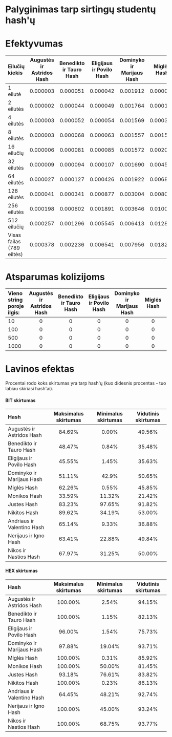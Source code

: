# Palyginimas tarp sirtingų studentų hash'ų

# Efektyvumas

| Eilučių kiekis            | Augustės ir Astridos Hash | Benedikto ir Tauro Hash | Eligijaus ir Povilo Hash | Dominyko ir Marijaus Hash | Miglės Hash | Monikos Hash | Justes Hash | Nikitos Hash | Andriaus ir Valentino Hash | Nerijaus ir Igno Hash | Nikos ir Nastios Hash |
| :------------------------ | :-----------------------: | :---------------------: | :----------------------: | :-----------------------: | :---------: | :----------: | :---------: | :----------: | :------------------------: | :-------------------: | :-------------------: |
| 1 eilutė                  |         0.000003          |        0.000051         |         0.000042         |         0.001912          |  0.000072   |   0.000691   |  0.000003   |   0.000022   |          0.000000          |       0.000172        |       0.000000        |
| 2 eilutės                 |         0.000002          |        0.000044         |         0.000049         |         0.001764          |  0.000152   |   0.000672   |  0.000003   |   0.000017   |          0.000000          |       0.000187        |       0.000000        |
| 4 eilutės                 |         0.000003          |        0.000052         |         0.000054         |         0.001569          |  0.000397   |   0.001482   |  0.000002   |   0.000019   |          0.000000          |       0.000308        |       0.000000        |
| 8 eilutės                 |         0.000003          |        0.000068         |         0.000063         |         0.001557          |  0.001594   |   0.003564   |  0.000004   |   0.000024   |          0.000002          |       0.000564        |       0.001257        |
| 16 eilučių                |         0.000006          |        0.000081         |         0.000085         |         0.001572          |  0.002066   |   0.005757   |  0.000015   |   0.000065   |          0.000003          |       0.001078        |       0.000000        |
| 32 eilutės                |         0.000009          |        0.000094         |         0.000107         |         0.001690          |  0.004557   |   0.018003   |  0.000029   |   0.000081   |          0.000005          |       0.002669        |       0.001002        |
| 64 eilutės                |         0.000027          |        0.000127         |         0.000426         |         0.001922          |  0.006891   |   0.039891   |  0.000056   |   0.000163   |          0.000022          |       0.006254        |       0.002071        |
| 128 eilutės               |         0.000041          |        0.000341         |         0.000877         |         0.003004          |  0.008034   |   0.074522   |  0.000088   |   0.000399   |          0.000037          |       0.008936        |       0.004241        |
| 256 eilutės               |         0.000198          |        0.000602         |         0.001891         |         0.003646          |  0.010019   |   0.188049   |  0.000397   |   0.000995   |          0.000106          |       0.020262        |       0.010296        |
| 512 eilučių               |         0.000257          |        0.001296         |         0.005545         |         0.006413          |  0.012872   |   0.300145   |  0.000438   |   0.002834   |          0.000247          |       0.055744        |       0.023281        |
| Visas failas (789 eiltės) |         0.000378          |        0.002236         |         0.006541         |         0.007956          |  0.018226   |   0.334500   |  0.000512   |   0.004237   |          0.000545          |       0.087845        |       0.063517        |

# Atsparumas kolizijoms

| Vieno string poroje ilgis: | Augustės ir Astridos Hash | Benedikto ir Tauro Hash | Eligijaus ir Povilo Hash | Dominyko ir Marijaus Hash | Miglės Hash | Monikos Hash | Justes Hash | Nikitos Hash | Andriaus ir Valentino Hash | Nerijaus ir Igno Hash | Nikos ir Nastios Hash |
| :------------------------- | :-----------------------: | :---------------------: | :----------------------: | :-----------------------: | :---------: | :----------: | :---------: | :----------: | :------------------------: | :-------------------: | :-------------------: |
| 10                         |             0             |            0            |            0             |             0             |      0      |      0       |      0      |      0       |             0              |           0           |           0           |
| 100                        |             0             |            0            |            0             |             0             |      0      |      0       |      0      |      0       |             0              |           0           |           0           |
| 500                        |             0             |            0            |            0             |             0             |      0      |      0       |      0      |      0       |             0              |           0           |           0           |
| 1000                       |             0             |            0            |            0             |             0             |      0      |      0       |      0      |      0       |             0              |           0           |           0           |

# Lavinos efektas

Procentai rodo koks skirtumas yra tarp hash'ų (kuo didesnis procentas - tuo labiau skiriasi hash'ai).

#### BIT skirtumas

| Hash                       | Maksimalus skirtumas | Minimalus skirtumas | Vidutinis skirtumas |
| :------------------------- | :------------------: | :-----------------: | :-----------------: |
| Augustės ir Astridos Hash  |        84.69%        |        0.00%        |       49.56%        |
| Benedikto ir Tauro Hash    |        48.47%        |        0.84%        |       35.48%        |
| Eligijaus ir Povilo Hash   |        45.55%        |        1.45%        |       35.63%        |
| Dominyko ir Marijaus Hash  |        51.11%        |        42.9%        |       50.65%        |
| Miglės Hash                |        62.26%        |        0.55%        |       45.85%        |
| Monikos Hash               |        33.59%        |       11.32%        |       21.42%        |
| Justes Hash                |        83.23%        |       97.65%        |       91.82%        |
| Nikitos Hash               |        89.62%        |       34.19%        |       53.00%        |
| Andriaus ir Valentino Hash |        65.14%        |        9.33%        |       36.88%        |
| Nerijaus ir Igno Hash      |        63.41%        |       22.88%        |       49.84%        |
| Nikos ir Nastios Hash      |        67.97%        |       31.25%        |       50.00%        |

#### HEX skirtumas

| Hash                       | Maksimalus skirtumas | Minimalus skirtumas | Vidutinis skirtumas |
| :------------------------- | :------------------: | :-----------------: | :-----------------: |
| Augustės ir Astridos Hash  |       100.00%        |        2.54%        |       94.15%        |
| Benedikto ir Tauro Hash    |       100.00%        |        1.15%        |       82.13%        |
| Eligijaus ir Povilo Hash   |        96.00%        |        1.54%        |       75.73%        |
| Dominyko ir Marijaus Hash  |        97.88%        |       19.04%        |       93.71%        |
| Miglės Hash                |       100.00%        |        0.31%        |       85.92%        |
| Monikos Hash               |       100.00%        |       50.00%        |       81.45%        |
| Justes Hash                |        93.18%        |       76.61%        |       83.82%        |
| Nikitos Hash               |       100.00%        |        0.23%        |       86.13%        |
| Andriaus ir Valentino Hash |        64.45%        |       48.21%        |       92.74%        |
| Nerijaus ir Igno Hash      |       100.00%        |       45.00%        |       93.24%        |
| Nikos ir Nastios Hash      |       100.00%        |       68.75%        |       93.77%        |
